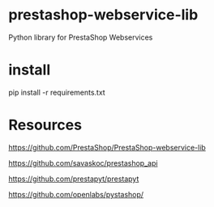 # prestashop-webservice-lib
Python library for PrestaShop Webservices


# install
pip install -r requirements.txt

# Resources

https://github.com/PrestaShop/PrestaShop-webservice-lib

https://github.com/savaskoc/prestashop_api

https://github.com/prestapyt/prestapyt

https://github.com/openlabs/pystashop/


